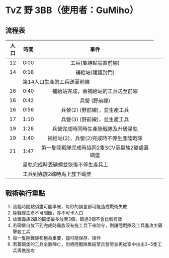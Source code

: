 # TvZ 野 3BB（使用者：GuMiho）

## 流程表

| 人口 | 時間 | 事件 |
| :-: | :-: | :-: |
| 12 | 0:00 | 工兵(集結點設置前線) |
| 14 | 0:18 | 補給站(建議封門) |
| <td colspan="3"> 第14人口生產的工兵送至前線 |
| 16 | 0:40 | 補給站完成，蓋補給站的工兵送至前線 |
| 16 | 0:42 | 兵營 (野前線) |
| 16 | 0:56 | 兵營(2) (野前線)，並生產工兵 |
| 17 | 1:10 | 兵營(3) (野前線)，並生產工兵 |
| 19 | 1:28 | 兵營完成時同時生產陸戰隊及升級星軌 |
| 19 | 1:40 | 補給站(2)，兵營(2)完成時不停生產陸戰隊 |
| 21 | 1:47 | 第一隻陸戰隊完成時協同2隻SCV至蟲族2礦處蓋碉堡 |
| <td colspan="3"> 星軌完成時丟礦螺並恢復不停生產兵工 |
| <td colspan="3"> 工兵到蟲族2礦時馬上放下碉堡 |
 
## 戰術執行重點
1. 流程時間點須盡可能準確，每秒的誤差都可能造成戰術失敗
2. 陸戰隊生產不可間斷，亦不可卡人口
3. 放置蟲族2礦的碉堡最多放至3個，超過3個不會比較有效
4. 若碉堡自放下到完成時蟲族沒有拖工兵下來防守，則讓陸戰隊及工兵進攻主礦擊殺工兵
5. 每一隻陸戰隊都極為重要，儘可能保存、操作
6. 若蓋碉堡的工兵全數陣亡，則將陸戰隊集結至兵營旁並再從家中拉出3~5隻工兵再做進攻

